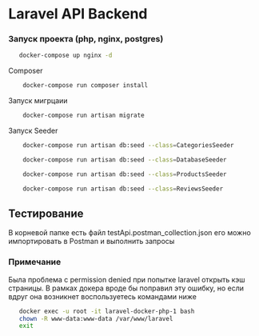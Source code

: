 # Laravel API Backend
### Запуск проекта (php, nginx, postgres)

```bash
   docker-compose up nginx -d
```
Composer
```bash
    docker-compose run composer install
```
Запуск мигрцаии
```bash
    docker-compose run artisan migrate
```
Запуск Seeder
```bash
    docker-compose run artisan db:seed --class=CategoriesSeeder
```
```bash
    docker-compose run artisan db:seed --class=DatabaseSeeder
```
```bash
    docker-compose run artisan db:seed --class=ProductsSeeder
```
```bash
    docker-compose run artisan db:seed --class=ReviewsSeeder
```
## Тестирование
В корневой папке есть файл testApi.postman_collection.json его можно импортировать в Postman и выполнить запросы

### Примечание
Была проблема с permission denied при попытке laravel открыть кэш страницы.
В рамках докера вроде бы поправил эту ошибку, но если вдруг она возникнет 
воспользуетесь командами ниже
```bash
   docker exec -u root -it laravel-docker-php-1 bash
   chown -R www-data:www-data /var/www/laravel
   exit
```



